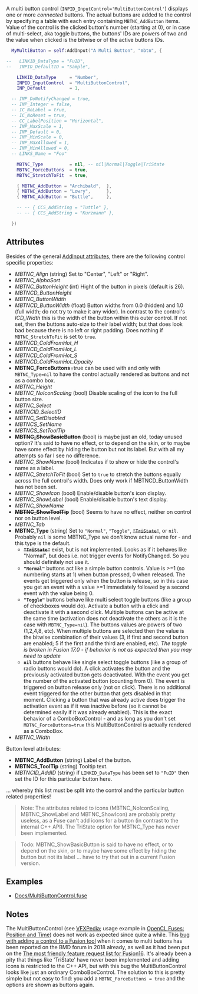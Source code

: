 

A multi button control (`INPID_InputControl='MultiButtonControl'`) displays one or more *connected* buttons. The actual buttons are added to the control by specifying a table with each entry containing `MBTNC_AddButton` items. Value of the control is the clicked button's number (starting at 0), or in case of multi-select, aka toggle buttons, the buttons' IDs are powers of two and the value when clicked is the bitwise or of the active buttons IDs.

```lua
  MyMultiButton = self:AddInput("A Multi Button", "mbtn", {

--   LINKID_DataType = "FuID",
--   INPID_DefaultID = "Sample",

    LINKID_DataType     = "Number",
    INPID_InputControl  = "MultiButtonControl",
    INP_Default         = 1,

  -- INP_DoNotifyChanged = true,
  -- INP_Integer = false,
  -- IC_NoLabel = true,
  -- IC_NoReset = true,
  -- CC_LabelPosition = "Horizontal",
  -- INP_MaxScale = 1,
  -- INP_Default = 0,
  -- INP_MinScale = 0,
  -- INP_MaxAllowed = 1,
  -- INP_MinAllowed = 0,
  -- LINKS_Name = "Foo"

    MBTNC_Type          = nil, -- nil|Normal|Toggle|TriState
    MBTNC_ForceButtons  = true,
    MBTNC_StretchToFit  = true,

    { MBTNC_AddButton = "Archibald",  },
    { MBTNC_AddButton = "Lowry",      },
    { MBTNC_AddButton = "Buttle",     },

    -- -- { CCS_AddString = "Tuttle" },
    -- -- { CCS_AddString = "Kurzmann" },

  })
```

## Attributes

Besides of the general [AddInput attributes](AddInput_Attributes), there are the following control specific properties:

- *MBTNC_Align* (string) Set to "Center", "Left" or "Right".
- *MBTNC_AlphaSort*
- *MBTNC_ButtonHeight* (int) Hight of the button in pixels (default is 26).
- *MBTNCD_ButtonHeight*
- *MBTNC_ButtonWidth*
- *MBTNCD_ButtonWidth* (float) Button widths from 0.0 (hidden) and 1.0 (full width; do not try to make it any wider). In contrast to the control's *ICD_Width* this is the width of the button within this outer control. If not set, then the buttons auto-size to their label width; but that does look bad because there is no left or right padding. Does nothing if `MBTNC_StretchToFit` is set to `true`.
- *MBTNCD_ColdFromHot_H*
- *MBTNCD_ColdFromHot_L*
- *MBTNCD_ColdFromHot_S*
- *MBTNCD_ColdFromHot_Opacity*
- **MBTNC_ForceButtons**=true can be used with and only with `MBTNC_Type=nil` to have the control actually rendered as buttons and not as a combo box.
- *MBTNC_Height*
- *MBTNC_NoIconScaling* (bool) Disable scaling of the icon to the full button size.
- *MBTNC_Select*
- *MBTNCID_SelectID*
- *MBTNC_SetDisabled*
- *MBTNCS_SetName*
- *MBTNCS_SetToolTip*
- <del>**MBTNC_ShowBasicButton**</del> (bool) is maybe just an old, today unused option? It's said to have no effect, or to depend on the skin, or to maybe have some effect by hiding the button but not its label. But with all my attempts so far I see no difference.
- *MBTNC_ShowName* (bool) Indicates if to show or hide the control's name as a label.
- *MBTNC_StretchToFit* (bool) Set to `true` to stretch the buttons equally across the full control's width. Does only work if MBTNCD_ButtonWidth has not been set.
- *MBTNC_ShowIcon* (bool) Enable/disable button's icon display.
- *MBTNC_ShowLabel* (bool) Enable/disable button's text display.
- *MBTNC_ShowName*
- <del>**MBTNC_ShowToolTip**</del> (bool) Seems to have no effect, neither on control nor on button level.
- *MBTNC_Tab*
- **MBTNC_Type** (string) Set to `"Normal"`, `"Toggle"`, <del>`"TriState"`</del>, or `nil`. Probably `nil` is some MBTNC_Type we don't know actual name for - and this type is the default.
  - <del>**`"TriState"`**</del> exist, but is not implemented. Looks as if it behaves like "Normal", but does i.e. not trigger events for NotifyChanged. So you should definitely not use it.
  - **`"Normal"`** buttons act like a simple button controls. Value is &gt;=1 (so numbering starts at 1) when button pressed, 0 when released. The events get triggered only when the button is release, so in this case you get an event with a value &gt;=1 immediately followed by a second event with the value being 0.
  - **`"Toggle"`** buttons behave like multi select toggle buttons (like a group of checkboxes would do). Activate a button with a click and deactivate it with a second click. Multiple buttons can be active at the same time (activation does not deactivate the others as it is the case with `MBTNC_Type=nil`). The buttons values are powers of two (1,2,4,8, etc). When multiple buttons are selected then the value is the bitwise combination of their values (3, if first and second button are enabled; 5 if the first and the third are enabled, etc). *The toggle is broken in Fusion 17.0 - if behavior is not as expected then you may need to update*
  - **`nil`** buttons behave like single select toggle buttons (like a group of radio buttons would do). A click activates the button and the previously activated button gets deactivated. With the event you get the number of the activated button (counting from 0). The event is triggered on button release only (not on click). There is no additional event triggered for the other button that gets disabled in that moment. Clicking a button that was already active does trigger the activation event as if it was inactive before (so it cannot be determined easily if it was already enabled). This is the exact behavior of a ComboBoxControl - and as long as you don't set `MBTNC_ForceButtons=true` this MultiButtonControl is actually rendered as a ComboBox.
- *MBTNC_Width*

Button level attributes:
- **MBTNC_AddButton** (string) Label of the button.
- **MBTNCS_ToolTip** (string) Tooltip text.
- *MBTNCID_AddID* (string) if `LINKID_DataType` has been set to `"FuID"` then set the ID for this particular button here.


... whereby this list must be split into the control and the particular button related properties!



> Note: The attributes related to icons (MBTNC_NoIconScaling, MBTNC_ShowLabel and MBTNC_ShowIcon) are probably pretty useless, as a Fuse can't add icons for a button (in contrast to the internal C++ API). The TriState option for MBTNC_Type has never been implemented.

> Todo: MBTNC_ShowBasicButton is said to have no effect, or to depend on the skin, or to maybe have some effect by hiding the button but not its label ... have to try that out in a current Fusion version.



## Examples
- [Docs/MultiButtonControl.fuse](https://github.com/nmbr73/Kernfusion/blob/main/Fuses/Docs/MultiButtonControl.fuse)

## Notes

The MultiButtonControl (see [VFXPedia](https://www.steakunderwater.com/VFXPedia/96.0.243.189/index4dea.html?title=Eyeon:Script/Reference/Applications/Fuse/Classes/Input/MultiButtonControl); usage example in [OpenCL Fuses: Position and Time](http://www.bryanray.name/wordpress/opencl-fuses-position-and-time/)) does not work as expected since quite a while. This [bug with adding a control to a Fusion tool](https://forum.blackmagicdesign.com/viewtopic.php?f=21&t=72828&p=405807&hilit=MultiButton#p405699) when it comes to multi buttons has been reported on the BMD forum in 2018 already, as well as it had been put on the [The most friendly feature request list for Fusion16](https://forum.blackmagicdesign.com/viewtopic.php?f=22&t=89684&p=500691&hilit=MultiButton#p500691). It's already been a pity that things like 'TriState' have never been implemented and adding icons is restricted to the C++ API, but with this bug the MultiButtonControl looks like just an ordinary ComboBoxControl. The solution to this is pretty simple but not easy to find: you add a `MBTNC_ForceButtons = true` and the options are shown as buttons again.


